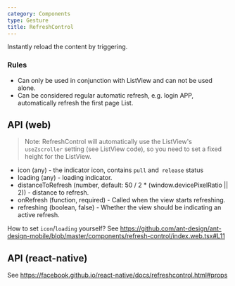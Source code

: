 ```yaml
---
category: Components
type: Gesture
title: RefreshControl
---
```


Instantly reload the content by triggering.

### Rules
- Can only be used in conjunction with ListView and can not be used alone.
- Can be considered regular automatic refresh, e.g. login APP, automatically refresh the first page List.


## API (web)

> Note: RefreshControl will automatically use the ListView's `useZscroller` setting (see ListView code), so you need to set a fixed height for the ListView.

- icon (any) - the indicator icon, contains `pull` and` release` status
- loading (any) - loading indicator.
- distanceToRefresh (number, default: 50 / 2 * (window.devicePixelRatio || 2)) - distance to refresh.
- onRefresh (function, required) - Called when the view starts refreshing.
- refreshing (boolean, false) - Whether the view should be indicating an active refresh.

How to set `icon`/`loading` yourself? See https://github.com/ant-design/ant-design-mobile/blob/master/components/refresh-control/index.web.tsx#L11

## API (react-native)
See https://facebook.github.io/react-native/docs/refreshcontrol.html#props
